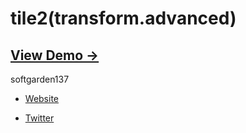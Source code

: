tile2(transform.advanced)
=======================

## [View Demo &rarr;](http://softgarden137.github.io/samples/tile2)

softgarden137

- [Website](http://blog.goo.ne.jp/softgarden137)

- [Twitter](http://twitter.com/FutureWidgetLab)
